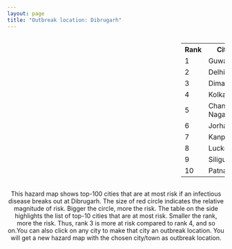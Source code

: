 ```yaml
---
layout: page
title: "Outbreak location: Dibrugarh"
---
```

<div style="width: 100%; overflow: auto;">
<div style="width: 75%; float: left;">
<div id="mapid">
<script src="https://buda-magenta.github.io/hazard_map/load_map.js"></script>

<script>
var marker_outbreak = L.marker([27.484460, 94.901945],{"autoPan": true}).addTo(map); marker_outbreak.bindTooltip("Dibrugarh").openTooltip();

var circle_1 = L.circle([26.180598, 91.753943], {"pane": "markerPane", "color": "red", "fill": true, "fillOpacity": 0.2, "fillRule": "evenodd", "lineCap": "round", "lineJoin": "round", "opacity": 1.0, "radius": 107805, "stroke": true, "weight": 3}).addTo(map);
circle_1.bindTooltip("Guwahati<br>rank: 1<br>hazard index: 0.107805")
circle_1.bindPopup('<a href="https://buda-magenta.github.io/hazard_map/Guwahati">Guwahati</a>')

var circle_2 = L.circle([28.651718, 77.221939], {"pane": "markerPane", "color": "red", "fill": true, "fillOpacity": 0.2, "fillRule": "evenodd", "lineCap": "round", "lineJoin": "round", "opacity": 1.0, "radius": 72351, "stroke": true, "weight": 3}).addTo(map);
circle_2.bindTooltip("Delhi<br>rank: 2<br>hazard index: 0.072352")
circle_2.bindPopup('<a href="https://buda-magenta.github.io/hazard_map/Delhi">Delhi</a>')

var circle_3 = L.circle([25.913591, 93.728371], {"pane": "markerPane", "color": "red", "fill": true, "fillOpacity": 0.2, "fillRule": "evenodd", "lineCap": "round", "lineJoin": "round", "opacity": 1.0, "radius": 36996, "stroke": true, "weight": 3}).addTo(map);
circle_3.bindTooltip("Dimapur<br>rank: 3<br>hazard index: 0.036996")
circle_3.bindPopup('<a href="https://buda-magenta.github.io/hazard_map/Dimapur">Dimapur</a>')

var circle_4 = L.circle([22.541418, 88.357691], {"pane": "markerPane", "color": "red", "fill": true, "fillOpacity": 0.2, "fillRule": "evenodd", "lineCap": "round", "lineJoin": "round", "opacity": 1.0, "radius": 31749, "stroke": true, "weight": 3}).addTo(map);
circle_4.bindTooltip("Kolkata<br>rank: 4<br>hazard index: 0.031749")
circle_4.bindPopup('<a href="https://buda-magenta.github.io/hazard_map/Kolkata">Kolkata</a>')

var circle_5 = L.circle([26.505476, 93.977739], {"pane": "markerPane", "color": "red", "fill": true, "fillOpacity": 0.2, "fillRule": "evenodd", "lineCap": "round", "lineJoin": "round", "opacity": 1.0, "radius": 20227, "stroke": true, "weight": 3}).addTo(map);
circle_5.bindTooltip("Chandan Nagar<br>rank: 5<br>hazard index: 0.020227")
circle_5.bindPopup('<a href="https://buda-magenta.github.io/hazard_map/Chandan_Nagar">Chandan Nagar</a>')

var circle_6 = L.circle([26.757792, 94.207965], {"pane": "markerPane", "color": "red", "fill": true, "fillOpacity": 0.2, "fillRule": "evenodd", "lineCap": "round", "lineJoin": "round", "opacity": 1.0, "radius": 18644, "stroke": true, "weight": 3}).addTo(map);
circle_6.bindTooltip("Jorhat<br>rank: 6<br>hazard index: 0.018645")
circle_6.bindPopup('<a href="https://buda-magenta.github.io/hazard_map/Jorhat">Jorhat</a>')

var circle_7 = L.circle([26.460914, 80.321759], {"pane": "markerPane", "color": "red", "fill": true, "fillOpacity": 0.2, "fillRule": "evenodd", "lineCap": "round", "lineJoin": "round", "opacity": 1.0, "radius": 10574, "stroke": true, "weight": 3}).addTo(map);
circle_7.bindTooltip("Kanpur<br>rank: 7<br>hazard index: 0.010574")
circle_7.bindPopup('<a href="https://buda-magenta.github.io/hazard_map/Kanpur">Kanpur</a>')

var circle_8 = L.circle([26.838100, 80.934600], {"pane": "markerPane", "color": "red", "fill": true, "fillOpacity": 0.2, "fillRule": "evenodd", "lineCap": "round", "lineJoin": "round", "opacity": 1.0, "radius": 8856, "stroke": true, "weight": 3}).addTo(map);
circle_8.bindTooltip("Lucknow<br>rank: 8<br>hazard index: 0.008856")
circle_8.bindPopup('<a href="https://buda-magenta.github.io/hazard_map/Lucknow">Lucknow</a>')

var circle_9 = L.circle([26.716413, 88.430992], {"pane": "markerPane", "color": "red", "fill": true, "fillOpacity": 0.2, "fillRule": "evenodd", "lineCap": "round", "lineJoin": "round", "opacity": 1.0, "radius": 7046, "stroke": true, "weight": 3}).addTo(map);
circle_9.bindTooltip("Siliguri<br>rank: 9<br>hazard index: 0.007046")
circle_9.bindPopup('<a href="https://buda-magenta.github.io/hazard_map/Siliguri">Siliguri</a>')

var circle_10 = L.circle([25.609324, 85.123525], {"pane": "markerPane", "color": "red", "fill": true, "fillOpacity": 0.2, "fillRule": "evenodd", "lineCap": "round", "lineJoin": "round", "opacity": 1.0, "radius": 6432, "stroke": true, "weight": 3}).addTo(map);
circle_10.bindTooltip("Patna<br>rank: 10<br>hazard index: 0.006432")
circle_10.bindPopup('<a href="https://buda-magenta.github.io/hazard_map/Patna">Patna</a>')

var circle_11 = L.circle([25.438130, 81.833800], {"pane": "markerPane", "color": "red", "fill": true, "fillOpacity": 0.2, "fillRule": "evenodd", "lineCap": "round", "lineJoin": "round", "opacity": 1.0, "radius": 4269, "stroke": true, "weight": 3}).addTo(map);
circle_11.bindTooltip("Allahabad<br>rank: 11<br>hazard index: 0.004269")
circle_11.bindPopup('<a href="https://buda-magenta.github.io/hazard_map/Allahabad">Allahabad</a>')

var circle_12 = L.circle([24.817861, 92.756221], {"pane": "markerPane", "color": "red", "fill": true, "fillOpacity": 0.2, "fillRule": "evenodd", "lineCap": "round", "lineJoin": "round", "opacity": 1.0, "radius": 3441, "stroke": true, "weight": 3}).addTo(map);
circle_12.bindTooltip("Silchar<br>rank: 12<br>hazard index: 0.003441")
circle_12.bindPopup('<a href="https://buda-magenta.github.io/hazard_map/Silchar">Silchar</a>')

var circle_13 = L.circle([28.457876, 79.405571], {"pane": "markerPane", "color": "red", "fill": true, "fillOpacity": 0.2, "fillRule": "evenodd", "lineCap": "round", "lineJoin": "round", "opacity": 1.0, "radius": 2825, "stroke": true, "weight": 3}).addTo(map);
circle_13.bindTooltip("Bareilly<br>rank: 13<br>hazard index: 0.002825")
circle_13.bindPopup('<a href="https://buda-magenta.github.io/hazard_map/Bareilly">Bareilly</a>')

var circle_14 = L.circle([28.863842, 78.805778], {"pane": "markerPane", "color": "red", "fill": true, "fillOpacity": 0.2, "fillRule": "evenodd", "lineCap": "round", "lineJoin": "round", "opacity": 1.0, "radius": 2798, "stroke": true, "weight": 3}).addTo(map);
circle_14.bindTooltip("Moradabad<br>rank: 14<br>hazard index: 0.002799")
circle_14.bindPopup('<a href="https://buda-magenta.github.io/hazard_map/Moradabad">Moradabad</a>')

var circle_15 = L.circle([12.979120, 77.591300], {"pane": "markerPane", "color": "red", "fill": true, "fillOpacity": 0.2, "fillRule": "evenodd", "lineCap": "round", "lineJoin": "round", "opacity": 1.0, "radius": 2158, "stroke": true, "weight": 3}).addTo(map);
circle_15.bindTooltip("Bangalore<br>rank: 15<br>hazard index: 0.002159")
circle_15.bindPopup('<a href="https://buda-magenta.github.io/hazard_map/Bangalore">Bangalore</a>')

var circle_16 = L.circle([25.576045, 91.882528], {"pane": "markerPane", "color": "red", "fill": true, "fillOpacity": 0.2, "fillRule": "evenodd", "lineCap": "round", "lineJoin": "round", "opacity": 1.0, "radius": 2129, "stroke": true, "weight": 3}).addTo(map);
circle_16.bindTooltip("Shillong<br>rank: 16<br>hazard index: 0.002130")
circle_16.bindPopup('<a href="https://buda-magenta.github.io/hazard_map/Shillong">Shillong</a>')

var circle_17 = L.circle([24.965712, 88.127778], {"pane": "markerPane", "color": "red", "fill": true, "fillOpacity": 0.2, "fillRule": "evenodd", "lineCap": "round", "lineJoin": "round", "opacity": 1.0, "radius": 1756, "stroke": true, "weight": 3}).addTo(map);
circle_17.bindTooltip("English Bazar<br>rank: 17<br>hazard index: 0.001757")
circle_17.bindPopup('<a href="https://buda-magenta.github.io/hazard_map/English_Bazar">English Bazar</a>')

var circle_18 = L.circle([17.723128, 83.301284], {"pane": "markerPane", "color": "red", "fill": true, "fillOpacity": 0.2, "fillRule": "evenodd", "lineCap": "round", "lineJoin": "round", "opacity": 1.0, "radius": 1422, "stroke": true, "weight": 3}).addTo(map);
circle_18.bindTooltip("Visakhapatnam<br>rank: 18<br>hazard index: 0.001423")
circle_18.bindPopup('<a href="https://buda-magenta.github.io/hazard_map/Visakhapatnam">Visakhapatnam</a>')

var circle_19 = L.circle([23.831238, 91.282382], {"pane": "markerPane", "color": "red", "fill": true, "fillOpacity": 0.2, "fillRule": "evenodd", "lineCap": "round", "lineJoin": "round", "opacity": 1.0, "radius": 1385, "stroke": true, "weight": 3}).addTo(map);
circle_19.bindTooltip("Agartala<br>rank: 19<br>hazard index: 0.001386")
circle_19.bindPopup('<a href="https://buda-magenta.github.io/hazard_map/Agartala">Agartala</a>')

var circle_20 = L.circle([25.335649, 83.007629], {"pane": "markerPane", "color": "red", "fill": true, "fillOpacity": 0.2, "fillRule": "evenodd", "lineCap": "round", "lineJoin": "round", "opacity": 1.0, "radius": 1384, "stroke": true, "weight": 3}).addTo(map);
circle_20.bindTooltip("Varanasi<br>rank: 20<br>hazard index: 0.001384")
circle_20.bindPopup('<a href="https://buda-magenta.github.io/hazard_map/Varanasi">Varanasi</a>')

var circle_21 = L.circle([26.304149, 92.716060], {"pane": "markerPane", "color": "red", "fill": true, "fillOpacity": 0.2, "fillRule": "evenodd", "lineCap": "round", "lineJoin": "round", "opacity": 1.0, "radius": 1383, "stroke": true, "weight": 3}).addTo(map);
circle_21.bindTooltip("Nagaon<br>rank: 21<br>hazard index: 0.001384")
circle_21.bindPopup('<a href="https://buda-magenta.github.io/hazard_map/Nagaon">Nagaon</a>')

var circle_22 = L.circle([26.298638, 87.953148], {"pane": "markerPane", "color": "red", "fill": true, "fillOpacity": 0.2, "fillRule": "evenodd", "lineCap": "round", "lineJoin": "round", "opacity": 1.0, "radius": 1368, "stroke": true, "weight": 3}).addTo(map);
circle_22.bindTooltip("Kishanganj<br>rank: 22<br>hazard index: 0.001368")
circle_22.bindPopup('<a href="https://buda-magenta.github.io/hazard_map/Kishanganj">Kishanganj</a>')

var circle_23 = L.circle([22.901200, 88.389900], {"pane": "markerPane", "color": "red", "fill": true, "fillOpacity": 0.2, "fillRule": "evenodd", "lineCap": "round", "lineJoin": "round", "opacity": 1.0, "radius": 1359, "stroke": true, "weight": 3}).addTo(map);
circle_23.bindTooltip("Hugli-Chinsurah<br>rank: 23<br>hazard index: 0.001359")
circle_23.bindPopup('<a href="https://buda-magenta.github.io/hazard_map/Hugli-Chinsurah">Hugli-Chinsurah</a>')

var circle_24 = L.circle([26.671329, 83.364583], {"pane": "markerPane", "color": "red", "fill": true, "fillOpacity": 0.2, "fillRule": "evenodd", "lineCap": "round", "lineJoin": "round", "opacity": 1.0, "radius": 1337, "stroke": true, "weight": 3}).addTo(map);
circle_24.bindTooltip("Gorakhpur<br>rank: 24<br>hazard index: 0.001338")
circle_24.bindPopup('<a href="https://buda-magenta.github.io/hazard_map/Gorakhpur">Gorakhpur</a>')

var circle_25 = L.circle([13.083694, 80.270186], {"pane": "markerPane", "color": "red", "fill": true, "fillOpacity": 0.2, "fillRule": "evenodd", "lineCap": "round", "lineJoin": "round", "opacity": 1.0, "radius": 1311, "stroke": true, "weight": 3}).addTo(map);
circle_25.bindTooltip("Chennai<br>rank: 25<br>hazard index: 0.001311")
circle_25.bindPopup('<a href="https://buda-magenta.github.io/hazard_map/Chennai">Chennai</a>')

var circle_26 = L.circle([25.560900, 87.647654], {"pane": "markerPane", "color": "red", "fill": true, "fillOpacity": 0.2, "fillRule": "evenodd", "lineCap": "round", "lineJoin": "round", "opacity": 1.0, "radius": 1286, "stroke": true, "weight": 3}).addTo(map);
circle_26.bindTooltip("Katihar<br>rank: 26<br>hazard index: 0.001287")
circle_26.bindPopup('<a href="https://buda-magenta.github.io/hazard_map/Katihar">Katihar</a>')

var circle_27 = L.circle([19.075990, 72.877393], {"pane": "markerPane", "color": "red", "fill": true, "fillOpacity": 0.2, "fillRule": "evenodd", "lineCap": "round", "lineJoin": "round", "opacity": 1.0, "radius": 1242, "stroke": true, "weight": 3}).addTo(map);
circle_27.bindTooltip("Mumbai<br>rank: 27<br>hazard index: 0.001242")
circle_27.bindPopup('<a href="https://buda-magenta.github.io/hazard_map/Mumbai">Mumbai</a>')

var circle_28 = L.circle([27.876990, 78.137290], {"pane": "markerPane", "color": "red", "fill": true, "fillOpacity": 0.2, "fillRule": "evenodd", "lineCap": "round", "lineJoin": "round", "opacity": 1.0, "radius": 1110, "stroke": true, "weight": 3}).addTo(map);
circle_28.bindTooltip("Aligarh<br>rank: 28<br>hazard index: 0.001110")
circle_28.bindPopup('<a href="https://buda-magenta.github.io/hazard_map/Aligarh">Aligarh</a>')

var circle_29 = L.circle([23.535048, 87.338043], {"pane": "markerPane", "color": "red", "fill": true, "fillOpacity": 0.2, "fillRule": "evenodd", "lineCap": "round", "lineJoin": "round", "opacity": 1.0, "radius": 1064, "stroke": true, "weight": 3}).addTo(map);
circle_29.bindTooltip("Durgapur<br>rank: 29<br>hazard index: 0.001065")
circle_29.bindPopup('<a href="https://buda-magenta.github.io/hazard_map/Durgapur">Durgapur</a>')

var circle_30 = L.circle([23.687130, 86.974659], {"pane": "markerPane", "color": "red", "fill": true, "fillOpacity": 0.2, "fillRule": "evenodd", "lineCap": "round", "lineJoin": "round", "opacity": 1.0, "radius": 1060, "stroke": true, "weight": 3}).addTo(map);
circle_30.bindTooltip("Asansol<br>rank: 30<br>hazard index: 0.001060")
circle_30.bindPopup('<a href="https://buda-magenta.github.io/hazard_map/Asansol">Asansol</a>')

var circle_31 = L.circle([22.974972, 88.434592], {"pane": "markerPane", "color": "red", "fill": true, "fillOpacity": 0.2, "fillRule": "evenodd", "lineCap": "round", "lineJoin": "round", "opacity": 1.0, "radius": 1026, "stroke": true, "weight": 3}).addTo(map);
circle_31.bindTooltip("Kalyani<br>rank: 31<br>hazard index: 0.001027")
circle_31.bindPopup('<a href="https://buda-magenta.github.io/hazard_map/Kalyani">Kalyani</a>')

var circle_32 = L.circle([28.428262, 77.002700], {"pane": "markerPane", "color": "red", "fill": true, "fillOpacity": 0.2, "fillRule": "evenodd", "lineCap": "round", "lineJoin": "round", "opacity": 1.0, "radius": 1022, "stroke": true, "weight": 3}).addTo(map);
circle_32.bindTooltip("Gurgaon<br>rank: 32<br>hazard index: 0.001023")
circle_32.bindPopup('<a href="https://buda-magenta.github.io/hazard_map/Gurgaon">Gurgaon</a>')

var circle_33 = L.circle([24.800609, 93.937000], {"pane": "markerPane", "color": "red", "fill": true, "fillOpacity": 0.2, "fillRule": "evenodd", "lineCap": "round", "lineJoin": "round", "opacity": 1.0, "radius": 977, "stroke": true, "weight": 3}).addTo(map);
circle_33.bindTooltip("Imphal<br>rank: 33<br>hazard index: 0.000978")
circle_33.bindPopup('<a href="https://buda-magenta.github.io/hazard_map/Imphal">Imphal</a>')

var circle_34 = L.circle([29.988077, 77.508130], {"pane": "markerPane", "color": "red", "fill": true, "fillOpacity": 0.2, "fillRule": "evenodd", "lineCap": "round", "lineJoin": "round", "opacity": 1.0, "radius": 944, "stroke": true, "weight": 3}).addTo(map);
circle_34.bindTooltip("Saharanpur<br>rank: 34<br>hazard index: 0.000944")
circle_34.bindPopup('<a href="https://buda-magenta.github.io/hazard_map/Saharanpur">Saharanpur</a>')

var circle_35 = L.circle([28.402979, 77.310384], {"pane": "markerPane", "color": "red", "fill": true, "fillOpacity": 0.2, "fillRule": "evenodd", "lineCap": "round", "lineJoin": "round", "opacity": 1.0, "radius": 938, "stroke": true, "weight": 3}).addTo(map);
circle_35.bindTooltip("Faridabad<br>rank: 35<br>hazard index: 0.000939")
circle_35.bindPopup('<a href="https://buda-magenta.github.io/hazard_map/Faridabad">Faridabad</a>')

var circle_36 = L.circle([23.250000, 87.750000], {"pane": "markerPane", "color": "red", "fill": true, "fillOpacity": 0.2, "fillRule": "evenodd", "lineCap": "round", "lineJoin": "round", "opacity": 1.0, "radius": 935, "stroke": true, "weight": 3}).addTo(map);
circle_36.bindTooltip("Barddhaman<br>rank: 36<br>hazard index: 0.000936")
circle_36.bindPopup('<a href="https://buda-magenta.github.io/hazard_map/Barddhaman">Barddhaman</a>')

var circle_37 = L.circle([22.591260, 88.390964], {"pane": "markerPane", "color": "red", "fill": true, "fillOpacity": 0.2, "fillRule": "evenodd", "lineCap": "round", "lineJoin": "round", "opacity": 1.0, "radius": 929, "stroke": true, "weight": 3}).addTo(map);
circle_37.bindTooltip("Bidhan Nagar<br>rank: 37<br>hazard index: 0.000929")
circle_37.bindPopup('<a href="https://buda-magenta.github.io/hazard_map/Bidhan_Nagar">Bidhan Nagar</a>')

var circle_38 = L.circle([30.909016, 75.851601], {"pane": "markerPane", "color": "red", "fill": true, "fillOpacity": 0.2, "fillRule": "evenodd", "lineCap": "round", "lineJoin": "round", "opacity": 1.0, "radius": 880, "stroke": true, "weight": 3}).addTo(map);
circle_38.bindTooltip("Ludhiana<br>rank: 38<br>hazard index: 0.000880")
circle_38.bindPopup('<a href="https://buda-magenta.github.io/hazard_map/Ludhiana">Ludhiana</a>')

var circle_39 = L.circle([16.508759, 80.618510], {"pane": "markerPane", "color": "red", "fill": true, "fillOpacity": 0.2, "fillRule": "evenodd", "lineCap": "round", "lineJoin": "round", "opacity": 1.0, "radius": 861, "stroke": true, "weight": 3}).addTo(map);
circle_39.bindTooltip("Vijayawada<br>rank: 39<br>hazard index: 0.000862")
circle_39.bindPopup('<a href="https://buda-magenta.github.io/hazard_map/Vijayawada">Vijayawada</a>')

var circle_40 = L.circle([26.626484, 88.734077], {"pane": "markerPane", "color": "red", "fill": true, "fillOpacity": 0.2, "fillRule": "evenodd", "lineCap": "round", "lineJoin": "round", "opacity": 1.0, "radius": 776, "stroke": true, "weight": 3}).addTo(map);
circle_40.bindTooltip("Jalpaiguri<br>rank: 40<br>hazard index: 0.000777")
circle_40.bindPopup('<a href="https://buda-magenta.github.io/hazard_map/Jalpaiguri">Jalpaiguri</a>')

var circle_41 = L.circle([25.531031, 78.652689], {"pane": "markerPane", "color": "red", "fill": true, "fillOpacity": 0.2, "fillRule": "evenodd", "lineCap": "round", "lineJoin": "round", "opacity": 1.0, "radius": 773, "stroke": true, "weight": 3}).addTo(map);
circle_41.bindTooltip("Jhansi<br>rank: 41<br>hazard index: 0.000773")
circle_41.bindPopup('<a href="https://buda-magenta.github.io/hazard_map/Jhansi">Jhansi</a>')

var circle_42 = L.circle([26.148658, 85.340013], {"pane": "markerPane", "color": "red", "fill": true, "fillOpacity": 0.2, "fillRule": "evenodd", "lineCap": "round", "lineJoin": "round", "opacity": 1.0, "radius": 769, "stroke": true, "weight": 3}).addTo(map);
circle_42.bindTooltip("Muzaffarpur<br>rank: 42<br>hazard index: 0.000770")
circle_42.bindPopup('<a href="https://buda-magenta.github.io/hazard_map/Muzaffarpur">Muzaffarpur</a>')

var circle_43 = L.circle([30.733442, 76.779714], {"pane": "markerPane", "color": "red", "fill": true, "fillOpacity": 0.2, "fillRule": "evenodd", "lineCap": "round", "lineJoin": "round", "opacity": 1.0, "radius": 765, "stroke": true, "weight": 3}).addTo(map);
circle_43.bindTooltip("Chandigarh<br>rank: 43<br>hazard index: 0.000766")
circle_43.bindPopup('<a href="https://buda-magenta.github.io/hazard_map/Chandigarh">Chandigarh</a>')

var circle_44 = L.circle([28.901090, 76.580194], {"pane": "markerPane", "color": "red", "fill": true, "fillOpacity": 0.2, "fillRule": "evenodd", "lineCap": "round", "lineJoin": "round", "opacity": 1.0, "radius": 744, "stroke": true, "weight": 3}).addTo(map);
circle_44.bindTooltip("Rohtak<br>rank: 44<br>hazard index: 0.000744")
circle_44.bindPopup('<a href="https://buda-magenta.github.io/hazard_map/Rohtak">Rohtak</a>')

var circle_45 = L.circle([20.266777, 85.843559], {"pane": "markerPane", "color": "red", "fill": true, "fillOpacity": 0.2, "fillRule": "evenodd", "lineCap": "round", "lineJoin": "round", "opacity": 1.0, "radius": 688, "stroke": true, "weight": 3}).addTo(map);
circle_45.bindTooltip("Bhubaneswar<br>rank: 45<br>hazard index: 0.000689")
circle_45.bindPopup('<a href="https://buda-magenta.github.io/hazard_map/Bhubaneswar">Bhubaneswar</a>')

var circle_46 = L.circle([25.773344, 84.784977], {"pane": "markerPane", "color": "red", "fill": true, "fillOpacity": 0.2, "fillRule": "evenodd", "lineCap": "round", "lineJoin": "round", "opacity": 1.0, "radius": 634, "stroke": true, "weight": 3}).addTo(map);
circle_46.bindTooltip("Chapra<br>rank: 46<br>hazard index: 0.000634")
circle_46.bindPopup('<a href="https://buda-magenta.github.io/hazard_map/Chapra">Chapra</a>')

var circle_47 = L.circle([29.000653, 77.768229], {"pane": "markerPane", "color": "red", "fill": true, "fillOpacity": 0.2, "fillRule": "evenodd", "lineCap": "round", "lineJoin": "round", "opacity": 1.0, "radius": 630, "stroke": true, "weight": 3}).addTo(map);
circle_47.bindTooltip("Meerut<br>rank: 47<br>hazard index: 0.000630")
circle_47.bindPopup('<a href="https://buda-magenta.github.io/hazard_map/Meerut">Meerut</a>')

var circle_48 = L.circle([31.634308, 74.873679], {"pane": "markerPane", "color": "red", "fill": true, "fillOpacity": 0.2, "fillRule": "evenodd", "lineCap": "round", "lineJoin": "round", "opacity": 1.0, "radius": 617, "stroke": true, "weight": 3}).addTo(map);
circle_48.bindTooltip("Amritsar<br>rank: 48<br>hazard index: 0.000618")
circle_48.bindPopup('<a href="https://buda-magenta.github.io/hazard_map/Amritsar">Amritsar</a>')

var circle_49 = L.circle([23.388901, 88.372439], {"pane": "markerPane", "color": "red", "fill": true, "fillOpacity": 0.2, "fillRule": "evenodd", "lineCap": "round", "lineJoin": "round", "opacity": 1.0, "radius": 592, "stroke": true, "weight": 3}).addTo(map);
circle_49.bindTooltip("Nabadwip<br>rank: 49<br>hazard index: 0.000593")
circle_49.bindPopup('<a href="https://buda-magenta.github.io/hazard_map/Nabadwip">Nabadwip</a>')

var circle_50 = L.circle([26.616957, 92.765007], {"pane": "markerPane", "color": "red", "fill": true, "fillOpacity": 0.2, "fillRule": "evenodd", "lineCap": "round", "lineJoin": "round", "opacity": 1.0, "radius": 575, "stroke": true, "weight": 3}).addTo(map);
circle_50.bindTooltip("Tezpur<br>rank: 50<br>hazard index: 0.000575")
circle_50.bindPopup('<a href="https://buda-magenta.github.io/hazard_map/Tezpur">Tezpur</a>')

var circle_51 = L.circle([27.912633, 79.746563], {"pane": "markerPane", "color": "red", "fill": true, "fillOpacity": 0.2, "fillRule": "evenodd", "lineCap": "round", "lineJoin": "round", "opacity": 1.0, "radius": 571, "stroke": true, "weight": 3}).addTo(map);
circle_51.bindTooltip("Shahjahanpur<br>rank: 51<br>hazard index: 0.000571")
circle_51.bindPopup('<a href="https://buda-magenta.github.io/hazard_map/Shahjahanpur">Shahjahanpur</a>')

var circle_52 = L.circle([26.698885, 88.320030], {"pane": "markerPane", "color": "red", "fill": true, "fillOpacity": 0.2, "fillRule": "evenodd", "lineCap": "round", "lineJoin": "round", "opacity": 1.0, "radius": 529, "stroke": true, "weight": 3}).addTo(map);
circle_52.bindTooltip("Bagdogra<br>rank: 52<br>hazard index: 0.000530")
circle_52.bindPopup('<a href="https://buda-magenta.github.io/hazard_map/Bagdogra">Bagdogra</a>')

var circle_53 = L.circle([25.286698, 87.132254], {"pane": "markerPane", "color": "red", "fill": true, "fillOpacity": 0.2, "fillRule": "evenodd", "lineCap": "round", "lineJoin": "round", "opacity": 1.0, "radius": 506, "stroke": true, "weight": 3}).addTo(map);
circle_53.bindTooltip("Bhagalpur<br>rank: 53<br>hazard index: 0.000507")
circle_53.bindPopup('<a href="https://buda-magenta.github.io/hazard_map/Bhagalpur">Bhagalpur</a>')

var circle_54 = L.circle([20.468600, 85.879200], {"pane": "markerPane", "color": "red", "fill": true, "fillOpacity": 0.2, "fillRule": "evenodd", "lineCap": "round", "lineJoin": "round", "opacity": 1.0, "radius": 498, "stroke": true, "weight": 3}).addTo(map);
circle_54.bindTooltip("Cuttack<br>rank: 54<br>hazard index: 0.000498")
circle_54.bindPopup('<a href="https://buda-magenta.github.io/hazard_map/Cuttack">Cuttack</a>')

var circle_55 = L.circle([31.292011, 75.568058], {"pane": "markerPane", "color": "red", "fill": true, "fillOpacity": 0.2, "fillRule": "evenodd", "lineCap": "round", "lineJoin": "round", "opacity": 1.0, "radius": 470, "stroke": true, "weight": 3}).addTo(map);
circle_55.bindTooltip("Jalandhar<br>rank: 55<br>hazard index: 0.000470")
circle_55.bindPopup('<a href="https://buda-magenta.github.io/hazard_map/Jalandhar">Jalandhar</a>')

var circle_56 = L.circle([23.021624, 72.579707], {"pane": "markerPane", "color": "red", "fill": true, "fillOpacity": 0.2, "fillRule": "evenodd", "lineCap": "round", "lineJoin": "round", "opacity": 1.0, "radius": 469, "stroke": true, "weight": 3}).addTo(map);
circle_56.bindTooltip("Ahmedabad<br>rank: 56<br>hazard index: 0.000469")
circle_56.bindPopup('<a href="https://buda-magenta.github.io/hazard_map/Ahmedabad">Ahmedabad</a>')

var circle_57 = L.circle([28.753900, 77.399900], {"pane": "markerPane", "color": "red", "fill": true, "fillOpacity": 0.2, "fillRule": "evenodd", "lineCap": "round", "lineJoin": "round", "opacity": 1.0, "radius": 466, "stroke": true, "weight": 3}).addTo(map);
circle_57.bindTooltip("Khora<br>rank: 57<br>hazard index: 0.000466")
circle_57.bindPopup('<a href="https://buda-magenta.github.io/hazard_map/Khora">Khora</a>')

var circle_58 = L.circle([22.472223, 88.093845], {"pane": "markerPane", "color": "red", "fill": true, "fillOpacity": 0.2, "fillRule": "evenodd", "lineCap": "round", "lineJoin": "round", "opacity": 1.0, "radius": 464, "stroke": true, "weight": 3}).addTo(map);
circle_58.bindTooltip("Uluberia<br>rank: 58<br>hazard index: 0.000465")
circle_58.bindPopup('<a href="https://buda-magenta.github.io/hazard_map/Uluberia">Uluberia</a>')

var circle_59 = L.circle([25.720581, 85.255560], {"pane": "markerPane", "color": "red", "fill": true, "fillOpacity": 0.2, "fillRule": "evenodd", "lineCap": "round", "lineJoin": "round", "opacity": 1.0, "radius": 462, "stroke": true, "weight": 3}).addTo(map);
circle_59.bindTooltip("Hajipur<br>rank: 59<br>hazard index: 0.000463")
circle_59.bindPopup('<a href="https://buda-magenta.github.io/hazard_map/Hajipur">Hajipur</a>')

var circle_60 = L.circle([27.175255, 78.009816], {"pane": "markerPane", "color": "red", "fill": true, "fillOpacity": 0.2, "fillRule": "evenodd", "lineCap": "round", "lineJoin": "round", "opacity": 1.0, "radius": 457, "stroke": true, "weight": 3}).addTo(map);
circle_60.bindTooltip("Agra<br>rank: 60<br>hazard index: 0.000458")
circle_60.bindPopup('<a href="https://buda-magenta.github.io/hazard_map/Agra">Agra</a>')

var circle_61 = L.circle([17.388786, 78.461065], {"pane": "markerPane", "color": "red", "fill": true, "fillOpacity": 0.2, "fillRule": "evenodd", "lineCap": "round", "lineJoin": "round", "opacity": 1.0, "radius": 457, "stroke": true, "weight": 3}).addTo(map);
circle_61.bindTooltip("Hyderabad<br>rank: 61<br>hazard index: 0.000457")
circle_61.bindPopup('<a href="https://buda-magenta.github.io/hazard_map/Hyderabad">Hyderabad</a>')

var circle_62 = L.circle([26.915458, 75.818982], {"pane": "markerPane", "color": "red", "fill": true, "fillOpacity": 0.2, "fillRule": "evenodd", "lineCap": "round", "lineJoin": "round", "opacity": 1.0, "radius": 444, "stroke": true, "weight": 3}).addTo(map);
circle_62.bindTooltip("Jaipur<br>rank: 62<br>hazard index: 0.000444")
circle_62.bindPopup('<a href="https://buda-magenta.github.io/hazard_map/Jaipur">Jaipur</a>')

var circle_63 = L.circle([25.280733, 83.125128], {"pane": "markerPane", "color": "red", "fill": true, "fillOpacity": 0.2, "fillRule": "evenodd", "lineCap": "round", "lineJoin": "round", "opacity": 1.0, "radius": 420, "stroke": true, "weight": 3}).addTo(map);
circle_63.bindTooltip("Mughal Sarai<br>rank: 63<br>hazard index: 0.000421")
circle_63.bindPopup('<a href="https://buda-magenta.github.io/hazard_map/Mughal_Sarai">Mughal Sarai</a>')

var circle_64 = L.circle([29.003314, 77.016732], {"pane": "markerPane", "color": "red", "fill": true, "fillOpacity": 0.2, "fillRule": "evenodd", "lineCap": "round", "lineJoin": "round", "opacity": 1.0, "radius": 415, "stroke": true, "weight": 3}).addTo(map);
circle_64.bindTooltip("Sonipat<br>rank: 64<br>hazard index: 0.000416")
circle_64.bindPopup('<a href="https://buda-magenta.github.io/hazard_map/Sonipat">Sonipat</a>')

var circle_65 = L.circle([14.449372, 79.987376], {"pane": "markerPane", "color": "red", "fill": true, "fillOpacity": 0.2, "fillRule": "evenodd", "lineCap": "round", "lineJoin": "round", "opacity": 1.0, "radius": 415, "stroke": true, "weight": 3}).addTo(map);
circle_65.bindTooltip("Nellore<br>rank: 65<br>hazard index: 0.000415")
circle_65.bindPopup('<a href="https://buda-magenta.github.io/hazard_map/Nellore">Nellore</a>')

var circle_66 = L.circle([28.733400, 77.298600], {"pane": "markerPane", "color": "red", "fill": true, "fillOpacity": 0.2, "fillRule": "evenodd", "lineCap": "round", "lineJoin": "round", "opacity": 1.0, "radius": 413, "stroke": true, "weight": 3}).addTo(map);
circle_66.bindTooltip("Loni<br>rank: 66<br>hazard index: 0.000413")
circle_66.bindPopup('<a href="https://buda-magenta.github.io/hazard_map/Loni">Loni</a>')

var circle_67 = L.circle([25.512719, 86.090571], {"pane": "markerPane", "color": "red", "fill": true, "fillOpacity": 0.2, "fillRule": "evenodd", "lineCap": "round", "lineJoin": "round", "opacity": 1.0, "radius": 404, "stroke": true, "weight": 3}).addTo(map);
circle_67.bindTooltip("Begusarai<br>rank: 67<br>hazard index: 0.000404")
circle_67.bindPopup('<a href="https://buda-magenta.github.io/hazard_map/Begusarai">Begusarai</a>')

var circle_68 = L.circle([28.794068, 79.185930], {"pane": "markerPane", "color": "red", "fill": true, "fillOpacity": 0.2, "fillRule": "evenodd", "lineCap": "round", "lineJoin": "round", "opacity": 1.0, "radius": 389, "stroke": true, "weight": 3}).addTo(map);
circle_68.bindTooltip("Rampur<br>rank: 68<br>hazard index: 0.000389")
circle_68.bindPopup('<a href="https://buda-magenta.github.io/hazard_map/Rampur">Rampur</a>')

var circle_69 = L.circle([18.521428, 73.854454], {"pane": "markerPane", "color": "red", "fill": true, "fillOpacity": 0.2, "fillRule": "evenodd", "lineCap": "round", "lineJoin": "round", "opacity": 1.0, "radius": 389, "stroke": true, "weight": 3}).addTo(map);
circle_69.bindTooltip("Pune<br>rank: 69<br>hazard index: 0.000389")
circle_69.bindPopup('<a href="https://buda-magenta.github.io/hazard_map/Pune">Pune</a>')

var circle_70 = L.circle([22.890183, 88.426939], {"pane": "markerPane", "color": "red", "fill": true, "fillOpacity": 0.2, "fillRule": "evenodd", "lineCap": "round", "lineJoin": "round", "opacity": 1.0, "radius": 362, "stroke": true, "weight": 3}).addTo(map);
circle_70.bindTooltip("Naihati<br>rank: 70<br>hazard index: 0.000363")
circle_70.bindPopup('<a href="https://buda-magenta.github.io/hazard_map/Naihati">Naihati</a>')

var circle_71 = L.circle([30.179115, 75.047102], {"pane": "markerPane", "color": "red", "fill": true, "fillOpacity": 0.2, "fillRule": "evenodd", "lineCap": "round", "lineJoin": "round", "opacity": 1.0, "radius": 342, "stroke": true, "weight": 3}).addTo(map);
circle_71.bindTooltip("Bathinda<br>rank: 71<br>hazard index: 0.000342")
circle_71.bindPopup('<a href="https://buda-magenta.github.io/hazard_map/Bathinda">Bathinda</a>')

var circle_72 = L.circle([25.623457, 84.596839], {"pane": "markerPane", "color": "red", "fill": true, "fillOpacity": 0.2, "fillRule": "evenodd", "lineCap": "round", "lineJoin": "round", "opacity": 1.0, "radius": 332, "stroke": true, "weight": 3}).addTo(map);
circle_72.bindTooltip("Arrah<br>rank: 72<br>hazard index: 0.000332")
circle_72.bindPopup('<a href="https://buda-magenta.github.io/hazard_map/Arrah">Arrah</a>')

var circle_73 = L.circle([28.660965, 76.834676], {"pane": "markerPane", "color": "red", "fill": true, "fillOpacity": 0.2, "fillRule": "evenodd", "lineCap": "round", "lineJoin": "round", "opacity": 1.0, "radius": 328, "stroke": true, "weight": 3}).addTo(map);
circle_73.bindTooltip("Bahadurgarh<br>rank: 73<br>hazard index: 0.000328")
circle_73.bindPopup('<a href="https://buda-magenta.github.io/hazard_map/Bahadurgarh">Bahadurgarh</a>')

var circle_74 = L.circle([24.796436, 85.007956], {"pane": "markerPane", "color": "red", "fill": true, "fillOpacity": 0.2, "fillRule": "evenodd", "lineCap": "round", "lineJoin": "round", "opacity": 1.0, "radius": 328, "stroke": true, "weight": 3}).addTo(map);
circle_74.bindTooltip("Gaya<br>rank: 74<br>hazard index: 0.000328")
circle_74.bindPopup('<a href="https://buda-magenta.github.io/hazard_map/Gaya">Gaya</a>')

var circle_75 = L.circle([28.740613, 77.835426], {"pane": "markerPane", "color": "red", "fill": true, "fillOpacity": 0.2, "fillRule": "evenodd", "lineCap": "round", "lineJoin": "round", "opacity": 1.0, "radius": 314, "stroke": true, "weight": 3}).addTo(map);
circle_75.bindTooltip("Hapur<br>rank: 75<br>hazard index: 0.000315")
circle_75.bindPopup('<a href="https://buda-magenta.github.io/hazard_map/Hapur">Hapur</a>')

var circle_76 = L.circle([29.391275, 76.977168], {"pane": "markerPane", "color": "red", "fill": true, "fillOpacity": 0.2, "fillRule": "evenodd", "lineCap": "round", "lineJoin": "round", "opacity": 1.0, "radius": 303, "stroke": true, "weight": 3}).addTo(map);
circle_76.bindTooltip("Panipat<br>rank: 76<br>hazard index: 0.000304")
circle_76.bindPopup('<a href="https://buda-magenta.github.io/hazard_map/Panipat">Panipat</a>')

var circle_77 = L.circle([11.001812, 76.962843], {"pane": "markerPane", "color": "red", "fill": true, "fillOpacity": 0.2, "fillRule": "evenodd", "lineCap": "round", "lineJoin": "round", "opacity": 1.0, "radius": 303, "stroke": true, "weight": 3}).addTo(map);
circle_77.bindTooltip("Coimbatore<br>rank: 77<br>hazard index: 0.000303")
circle_77.bindPopup('<a href="https://buda-magenta.github.io/hazard_map/Coimbatore">Coimbatore</a>')

var circle_78 = L.circle([24.935635, 82.647701], {"pane": "markerPane", "color": "red", "fill": true, "fillOpacity": 0.2, "fillRule": "evenodd", "lineCap": "round", "lineJoin": "round", "opacity": 1.0, "radius": 297, "stroke": true, "weight": 3}).addTo(map);
circle_78.bindTooltip("Mirzapur<br>rank: 78<br>hazard index: 0.000297")
circle_78.bindPopup('<a href="https://buda-magenta.github.io/hazard_map/Mirzapur">Mirzapur</a>')

var circle_79 = L.circle([17.005045, 81.780473], {"pane": "markerPane", "color": "red", "fill": true, "fillOpacity": 0.2, "fillRule": "evenodd", "lineCap": "round", "lineJoin": "round", "opacity": 1.0, "radius": 282, "stroke": true, "weight": 3}).addTo(map);
circle_79.bindTooltip("Rajahmundry<br>rank: 79<br>hazard index: 0.000283")
circle_79.bindPopup('<a href="https://buda-magenta.github.io/hazard_map/Rajahmundry">Rajahmundry</a>')

var circle_80 = L.circle([22.695034, 88.377060], {"pane": "markerPane", "color": "red", "fill": true, "fillOpacity": 0.2, "fillRule": "evenodd", "lineCap": "round", "lineJoin": "round", "opacity": 1.0, "radius": 278, "stroke": true, "weight": 3}).addTo(map);
circle_80.bindTooltip("Panihati<br>rank: 80<br>hazard index: 0.000278")
circle_80.bindPopup('<a href="https://buda-magenta.github.io/hazard_map/Panihati">Panihati</a>')

var circle_81 = L.circle([26.131004, 84.391257], {"pane": "markerPane", "color": "red", "fill": true, "fillOpacity": 0.2, "fillRule": "evenodd", "lineCap": "round", "lineJoin": "round", "opacity": 1.0, "radius": 268, "stroke": true, "weight": 3}).addTo(map);
circle_81.bindTooltip("Siwan<br>rank: 81<br>hazard index: 0.000268")
circle_81.bindPopup('<a href="https://buda-magenta.github.io/hazard_map/Siwan">Siwan</a>')

var circle_82 = L.circle([26.423847, 83.762732], {"pane": "markerPane", "color": "red", "fill": true, "fillOpacity": 0.2, "fillRule": "evenodd", "lineCap": "round", "lineJoin": "round", "opacity": 1.0, "radius": 258, "stroke": true, "weight": 3}).addTo(map);
circle_82.bindTooltip("Deoria<br>rank: 82<br>hazard index: 0.000258")
circle_82.bindPopup('<a href="https://buda-magenta.github.io/hazard_map/Deoria">Deoria</a>')

var circle_83 = L.circle([25.623400, 85.041700], {"pane": "markerPane", "color": "red", "fill": true, "fillOpacity": 0.2, "fillRule": "evenodd", "lineCap": "round", "lineJoin": "round", "opacity": 1.0, "radius": 257, "stroke": true, "weight": 3}).addTo(map);
circle_83.bindTooltip("Dinapur Nizamat<br>rank: 83<br>hazard index: 0.000257")
circle_83.bindPopup('<a href="https://buda-magenta.github.io/hazard_map/Dinapur_Nizamat">Dinapur Nizamat</a>')

var circle_84 = L.circle([26.250000, 81.250000], {"pane": "markerPane", "color": "red", "fill": true, "fillOpacity": 0.2, "fillRule": "evenodd", "lineCap": "round", "lineJoin": "round", "opacity": 1.0, "radius": 247, "stroke": true, "weight": 3}).addTo(map);
circle_84.bindTooltip("Rae Bareli<br>rank: 84<br>hazard index: 0.000247")
circle_84.bindPopup('<a href="https://buda-magenta.github.io/hazard_map/Rae_Bareli">Rae Bareli</a>')

var circle_85 = L.circle([11.664300, 78.146000], {"pane": "markerPane", "color": "red", "fill": true, "fillOpacity": 0.2, "fillRule": "evenodd", "lineCap": "round", "lineJoin": "round", "opacity": 1.0, "radius": 237, "stroke": true, "weight": 3}).addTo(map);
circle_85.bindTooltip("Salem<br>rank: 85<br>hazard index: 0.000238")
circle_85.bindPopup('<a href="https://buda-magenta.github.io/hazard_map/Salem">Salem</a>')

var circle_86 = L.circle([28.923397, 78.488317], {"pane": "markerPane", "color": "red", "fill": true, "fillOpacity": 0.2, "fillRule": "evenodd", "lineCap": "round", "lineJoin": "round", "opacity": 1.0, "radius": 235, "stroke": true, "weight": 3}).addTo(map);
circle_86.bindTooltip("Amroha<br>rank: 86<br>hazard index: 0.000236")
circle_86.bindPopup('<a href="https://buda-magenta.github.io/hazard_map/Amroha">Amroha</a>')

var circle_87 = L.circle([29.301826, 76.338471], {"pane": "markerPane", "color": "red", "fill": true, "fillOpacity": 0.2, "fillRule": "evenodd", "lineCap": "round", "lineJoin": "round", "opacity": 1.0, "radius": 235, "stroke": true, "weight": 3}).addTo(map);
circle_87.bindTooltip("Jind<br>rank: 87<br>hazard index: 0.000236")
circle_87.bindPopup('<a href="https://buda-magenta.github.io/hazard_map/Jind">Jind</a>')

var circle_88 = L.circle([15.398403, 73.812918], {"pane": "markerPane", "color": "red", "fill": true, "fillOpacity": 0.2, "fillRule": "evenodd", "lineCap": "round", "lineJoin": "round", "opacity": 1.0, "radius": 232, "stroke": true, "weight": 3}).addTo(map);
circle_88.bindTooltip("Vasco Da Gama<br>rank: 88<br>hazard index: 0.000232")
circle_88.bindPopup('<a href="https://buda-magenta.github.io/hazard_map/Vasco_Da_Gama">Vasco Da Gama</a>')

var circle_89 = L.circle([27.109667, 81.918329], {"pane": "markerPane", "color": "red", "fill": true, "fillOpacity": 0.2, "fillRule": "evenodd", "lineCap": "round", "lineJoin": "round", "opacity": 1.0, "radius": 228, "stroke": true, "weight": 3}).addTo(map);
circle_89.bindTooltip("Gonda<br>rank: 89<br>hazard index: 0.000228")
circle_89.bindPopup('<a href="https://buda-magenta.github.io/hazard_map/Gonda">Gonda</a>')

var circle_90 = L.circle([25.133173, 86.525040], {"pane": "markerPane", "color": "red", "fill": true, "fillOpacity": 0.2, "fillRule": "evenodd", "lineCap": "round", "lineJoin": "round", "opacity": 1.0, "radius": 226, "stroke": true, "weight": 3}).addTo(map);
circle_90.bindTooltip("Kharagpur<br>rank: 90<br>hazard index: 0.000226")
circle_90.bindPopup('<a href="https://buda-magenta.github.io/hazard_map/Kharagpur">Kharagpur</a>')

var circle_91 = L.circle([22.670728, 88.376342], {"pane": "markerPane", "color": "red", "fill": true, "fillOpacity": 0.2, "fillRule": "evenodd", "lineCap": "round", "lineJoin": "round", "opacity": 1.0, "radius": 226, "stroke": true, "weight": 3}).addTo(map);
circle_91.bindTooltip("Kamarhati<br>rank: 91<br>hazard index: 0.000226")
circle_91.bindPopup('<a href="https://buda-magenta.github.io/hazard_map/Kamarhati">Kamarhati</a>')

var circle_92 = L.circle([29.448006, 77.740685], {"pane": "markerPane", "color": "red", "fill": true, "fillOpacity": 0.2, "fillRule": "evenodd", "lineCap": "round", "lineJoin": "round", "opacity": 1.0, "radius": 225, "stroke": true, "weight": 3}).addTo(map);
circle_92.bindTooltip("Muzaffarnagar<br>rank: 92<br>hazard index: 0.000225")
circle_92.bindPopup('<a href="https://buda-magenta.github.io/hazard_map/Muzaffarnagar">Muzaffarnagar</a>')

var circle_93 = L.circle([27.437194, 79.489129], {"pane": "markerPane", "color": "red", "fill": true, "fillOpacity": 0.2, "fillRule": "evenodd", "lineCap": "round", "lineJoin": "round", "opacity": 1.0, "radius": 218, "stroke": true, "weight": 3}).addTo(map);
circle_93.bindTooltip("Farrukhabad<br>rank: 93<br>hazard index: 0.000219")
circle_93.bindPopup('<a href="https://buda-magenta.github.io/hazard_map/Farrukhabad">Farrukhabad</a>')

var circle_94 = L.circle([8.576971, 77.050125], {"pane": "markerPane", "color": "red", "fill": true, "fillOpacity": 0.2, "fillRule": "evenodd", "lineCap": "round", "lineJoin": "round", "opacity": 1.0, "radius": 215, "stroke": true, "weight": 3}).addTo(map);
circle_94.bindTooltip("Thiruvananthapuram<br>rank: 94<br>hazard index: 0.000215")
circle_94.bindPopup('<a href="https://buda-magenta.github.io/hazard_map/Thiruvananthapuram">Thiruvananthapuram</a>')

var circle_95 = L.circle([29.680327, 76.989625], {"pane": "markerPane", "color": "red", "fill": true, "fillOpacity": 0.2, "fillRule": "evenodd", "lineCap": "round", "lineJoin": "round", "opacity": 1.0, "radius": 209, "stroke": true, "weight": 3}).addTo(map);
circle_95.bindTooltip("Karnal<br>rank: 95<br>hazard index: 0.000209")
circle_95.bindPopup('<a href="https://buda-magenta.github.io/hazard_map/Karnal">Karnal</a>')

var circle_96 = L.circle([22.646958, 88.343612], {"pane": "markerPane", "color": "red", "fill": true, "fillOpacity": 0.2, "fillRule": "evenodd", "lineCap": "round", "lineJoin": "round", "opacity": 1.0, "radius": 207, "stroke": true, "weight": 3}).addTo(map);
circle_96.bindTooltip("Bally<br>rank: 96<br>hazard index: 0.000207")
circle_96.bindPopup('<a href="https://buda-magenta.github.io/hazard_map/Bally">Bally</a>')

var circle_97 = L.circle([28.570784, 77.327107], {"pane": "markerPane", "color": "red", "fill": true, "fillOpacity": 0.2, "fillRule": "evenodd", "lineCap": "round", "lineJoin": "round", "opacity": 1.0, "radius": 205, "stroke": true, "weight": 3}).addTo(map);
circle_97.bindTooltip("Noida<br>rank: 97<br>hazard index: 0.000206")
circle_97.bindPopup('<a href="https://buda-magenta.github.io/hazard_map/Noida">Noida</a>')

var circle_98 = L.circle([34.074744, 74.820444], {"pane": "markerPane", "color": "red", "fill": true, "fillOpacity": 0.2, "fillRule": "evenodd", "lineCap": "round", "lineJoin": "round", "opacity": 1.0, "radius": 203, "stroke": true, "weight": 3}).addTo(map);
circle_98.bindTooltip("Srinagar<br>rank: 98<br>hazard index: 0.000203")
circle_98.bindPopup('<a href="https://buda-magenta.github.io/hazard_map/Srinagar">Srinagar</a>')

var circle_99 = L.circle([23.258486, 77.401989], {"pane": "markerPane", "color": "red", "fill": true, "fillOpacity": 0.2, "fillRule": "evenodd", "lineCap": "round", "lineJoin": "round", "opacity": 1.0, "radius": 201, "stroke": true, "weight": 3}).addTo(map);
circle_99.bindTooltip("Bhopal<br>rank: 99<br>hazard index: 0.000202")
circle_99.bindPopup('<a href="https://buda-magenta.github.io/hazard_map/Bhopal">Bhopal</a>')

var circle_100 = L.circle([21.149813, 79.082056], {"pane": "markerPane", "color": "red", "fill": true, "fillOpacity": 0.2, "fillRule": "evenodd", "lineCap": "round", "lineJoin": "round", "opacity": 1.0, "radius": 189, "stroke": true, "weight": 3}).addTo(map);
circle_100.bindTooltip("Nagpur<br>rank: 100<br>hazard index: 0.000189")
circle_100.bindPopup('<a href="https://buda-magenta.github.io/hazard_map/Nagpur">Nagpur</a>')
</script>
</div>
</div>


<div style="width: 20%; float: right;">
<table>
<tr>
<th>Rank</th>
<th>City</th>
</tr>

<tr>
<td>1</td>
<td>Guwahati</td>
</tr>

<tr>
<td>2</td>
<td>Delhi</td>
</tr>

<tr>
<td>3</td>
<td>Dimapur</td>
</tr>

<tr>
<td>4</td>
<td>Kolkata</td>
</tr>

<tr>
<td>5</td>
<td>Chandan Nagar</td>
</tr>

<tr>
<td>6</td>
<td>Jorhat</td>
</tr>

<tr>
<td>7</td>
<td>Kanpur</td>
</tr>

<tr>
<td>8</td>
<td>Lucknow</td>
</tr>

<tr>
<td>9</td>
<td>Siliguri</td>
</tr>

<tr>
<td>10</td>
<td>Patna</td>
</tr>

</table>
</div>
</div>


<p align="center">This hazard map shows top-100 cities that are at most risk if an infectious disease breaks out at Dibrugarh. The size of red circle indicates the relative magnitude of risk. Bigger the circle, more the risk. The table on the side highlights the list of top-10 cities that are at most risk. Smaller the rank, more the risk. Thus, rank 3 is more at risk compared to rank 4, and so on.You can also click on any city to make that city an outbreak location. You will get a new hazard map with the chosen city/town as outbreak location.
</p>